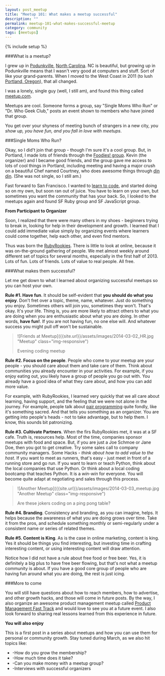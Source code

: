 ```yaml
---
layout: post_meetup
title: "Meetup 101: What makes a meetup successful"
description: ""
permalink: meetup-101-what-makes-successful-meetup
category: community
tags: [meetups]
---
```

{% include setup %}

###What is a meetup?

I grew up in [Podunkville](http://www.urbandictionary.com/define.php?term=Podunkville), [North Carolina](http://en.wikipedia.org/wiki/North_Carolina). NC is beautiful, but growing up in Podunkville means that I wasn\'t very good at computers and stuff. Sort of like your grand-parents. When I moved to the West Coast in 2011 (to lush [Portland, Oregon](http://en.wikipedia.org/wiki/Keep_Portland_Weird)), that all changed.

I was a lonely, single guy (well, I still am), and found this thing called [meetup.com](http://meetup.com).

Meetups are cool. Someone forms a group, say "Single Moms Who Run" or "Dr. Who Geek Club," posts an event shown to members who have joined that group.

You get over your shyness of meeting bunch of strangers in a new city, _you show up, you have fun, and you fall in love with meetups_.

###Single Moms Who Run?

Okay, so I did\'t join that group - though I'm sure it\'s a cool group. But, in Portland, I made lots of friends through the [Foodies! group](http://www.meetup.com/pdxfoodie/). Kevin (the organizer) and I became good friends, and the group gave me access to lots of cool things in Portland, including meeting and having a major crush on a beautiful Chef named Courtney, who does awesome things through [din din](http://www.dindinportland.com/). (She was not single, so I still am.)

Fast forward to San Francisco. I wanted to [learn to code](http://rubyrookies.com), and started doing so on my own, but soon ran out of juice. You have to learn on your own, but sometimes you want the community that has your back. So, I looked to the meetups again and found SF Ruby group and SF JavaScript group.

__From Participant to Organizer__

Soon, I realized that there were many others in my shoes - beginners trying to break in, looking for help in their development and growth. I learned that I could add immediate value simply by organizing events where learners could come together, help each other, and even find mentors.

Thus was born the [RubyRookies](http://rubyrookies.com). There is little to look at online, because it was on-the-ground gathering of people. We met almost weekly around different set of topics for several months, especially in the first half of 2013. Lots of fun. Lots of friends. Lots of value to real people. All free.

###What makes them successful?

Let me get down to what I learned about organizing successful meetups so you can host your own.

__Rule #1. Have fun__. It should be self-evident that __you should do what you enjoy__. Don\'t fret over a topic, theme, name, whatever. Just do something you enjoy. Sometimes others will join you, sometimes they won\'t. That\'s okay. It\'s your life. Thing is, you are more likely to attract others to what you are doing when you are enthusiastic about what you are doing. In other words, __have fun!__. If you are not having fun, no one else will. And whatever success you might pull off won\'t be sustainable.

> ![Friends at Meetup]({{site.url}}/assets/images/2014-03-02_HR.jpg "Meetup" class="img-responsive")
>
> Evening coding meetup

__Rule #2. Focus on the people__. People who come to your meetup are your people - you should care about them and take care of them. Think about communities you already encounter in your activities. For example, if you enjoy eating out, you likely have a group of people you go out with. You already have a good idea of what they care about, and how you can add more value.

For example, with RubyRookies, I learned very quickly that we all care about learning, having support, and the feeling that we were not alone in the journey. For example, people talk about [pair programming]() quite fondly, like it\'s something sacred. And that tells you something as an organizer. You are getting into people\'s heads - not to take advantage, but to help them. I know, this sounds bit patronizing.

__Rule #3. Cultivate Partners__. When the firs RubyRookies met, it was at a SF cafe. Truth is, resources help. Most of the time, companies sponsor meetups with food and space. But, if you are just a Joe Schmoe or Jane Doe, then you got to get creative. Try some sales call to company community managers. Some Hacks - _think about how to add value to the host_. If you want to meet as runners, that\'s easy - just meet in front of a running store and go run. If you want to learn or teach Python, think about the local companies that use Python. Or think about a local coding bootcamp that teaches Python. It is a _win-win_ for everyone. You will become quite adapt at negotiating and sales through this process.

> ![Another Meetup]({{site.url}}/assets/images/2014-03-03_meetup.jpg "Another Meetup" class="img-responsive")
>
> Are these jokers coding on a ping pong table?

__Rule #4. Branding__. Consistency and branding, as you can imagine, helps. It helps because the awareness of what you are doing grows over time. Take it from the pros, and schedule something monthly or semi-regularly under a consistent name or series of related themes.

__Rule #5. Content is King__. As is the case in online marketing, content is king. Yes it should be things you find interesting, but investing time in crafting interesting content, or using interesting content will draw attention.

Notice how I did not have a rule about free food or free beer. Yes, it is definitely a big plus to have free beer flowing, but that\'s not what a meetup community is about. If you have a good core group of people who are having fun around what you are doing, the rest is just icing.

###More to come

You will still have questions about how to reach members, how to advertise, and other growth hacks, and those will come in future posts. By the way, I also organize an awesome product management meetup called [Product Management Fast Track](http://productmanagementfasttrack.com/) and would love to see you at a future event. I also look forward to sharing real lessons learned from this experience in future.

__You will also enjoy__

This is a first post in a series about meetups and how you can use them for personal or community growth. Stay tuned during March, as we also hit topics like:

* -How do you grow the membership?
* -How much time does it take?
* -Can you make money with a meetup group?
* -Interviews with successful organizers
